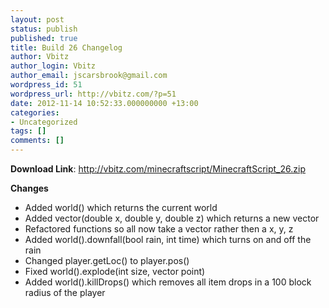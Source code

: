```yaml
---
layout: post
status: publish
published: true
title: Build 26 Changelog
author: Vbitz
author_login: Vbitz
author_email: jscarsbrook@gmail.com
wordpress_id: 51
wordpress_url: http://vbitz.com/?p=51
date: 2012-11-14 10:52:33.000000000 +13:00
categories:
- Uncategorized
tags: []
comments: []
---
```

<strong>Download Link</strong>: <a title="http://vbitz.com/minecraftscript/MinecraftScript_26.zip" href="http://vbitz.com/minecraftscript/MinecraftScript_26.zip" target="_blank">http://vbitz.com/minecraftscript/MinecraftScript_26.zip</a>

<strong>Changes</strong>
<ul>
	<li>Added world() which returns the current world</li>
	<li>Added vector(double x, double y, double z) which returns a new vector</li>
	<li>Refactored functions so all now take a vector rather then a x, y, z</li>
	<li>Added world().downfall(bool rain, int time) which turns on and off the rain</li>
	<li>Changed player.getLoc() to player.pos()</li>
	<li>Fixed world().explode(int size, vector point)</li>
	<li>Added world().killDrops() which removes all item drops in a 100 block radius of the player</li>
</ul>
